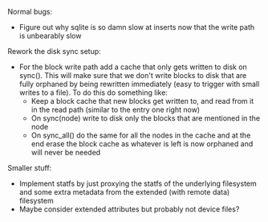 Normal bugs:
  - Figure out why sqlite is so damn slow at inserts now that the write path is unbearably slow

Rework the disk sync setup:
  - For the block write path add a cache that only gets written to disk on sync(). This will make sure that we don't write blocks to disk that are fully orphaned by being rewritten immediately (easy to trigger with small writes to a file). To do this do something like:
    - Keep a block cache that new blocks get written to, and read from it in the read path (similar to the entry one right now)
    - On sync(node) write to disk only the blocks that are mentioned in the node
    - On sync_all() do the same for all the nodes in the cache and at the end erase the block cache as whatever is left is now orphaned and will never be needed

Smaller stuff:
  - Implement statfs by just proxying the statfs of the underlying filesystem and some extra metadata from the extended (with remote data) filesystem
  - Maybe consider extended attributes but probably not device files?
